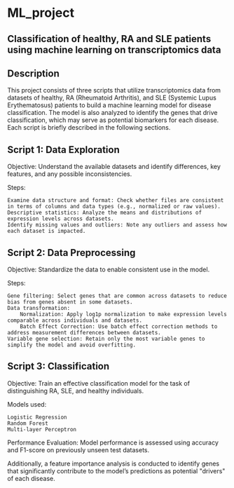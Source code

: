# ML_project

## Classification of healthy, RA and SLE patients using machine learning on transcriptomics data

## Description

This project consists of three scripts that utilize transcriptomics data from datasets of healthy, RA (Rheumatoid Arthritis), and SLE (Systemic Lupus Erythematosus) patients to build a machine learning model for disease classification. The model is also analyzed to identify the genes that drive classification, which may serve as potential biomarkers for each disease. Each script is briefly described in the following sections.

## Script 1: Data Exploration

Objective: Understand the available datasets and identify differences, key features, and any possible inconsistencies.

Steps:

    Examine data structure and format: Check whether files are consistent in terms of columns and data types (e.g., normalized or raw values).
    Descriptive statistics: Analyze the means and distributions of expression levels across datasets.
    Identify missing values and outliers: Note any outliers and assess how each dataset is impacted.

## Script 2: Data Preprocessing

Objective: Standardize the data to enable consistent use in the model.

Steps:

    Gene filtering: Select genes that are common across datasets to reduce bias from genes absent in some datasets.
    Data transformation:
        Normalization: Apply log1p normalization to make expression levels comparable across individuals and datasets.
        Batch Effect Correction: Use batch effect correction methods to address measurement differences between datasets.
    Variable gene selection: Retain only the most variable genes to simplify the model and avoid overfitting.

## Script 3: Classification

Objective: Train an effective classification model for the task of distinguishing RA, SLE, and healthy individuals.

Models used:

    Logistic Regression
    Random Forest
    Multi-layer Perceptron

Performance Evaluation: Model performance is assessed using accuracy and F1-score on previously unseen test datasets.

Additionally, a feature importance analysis is conducted to identify genes that significantly contribute to the model’s predictions as potential "drivers" of each disease.


